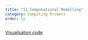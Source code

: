 ```yaml
---
title: "11 Computational Modelling"
category: Computing Primers
order: 11
---
```


<div>
    <object
        data='../../assets/pdf/11_computational_modelling.pdf'
        type="application/pdf"
        width="800"
        height="600"
    >
    </object>
</div>

[Visualisation code](https://github.com/marc-jones/modelling-lecture)
